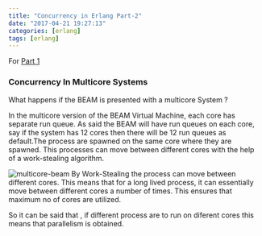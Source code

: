 ```yaml
---
title: "Concurrency in Erlang Part-2"
date: "2017-04-21 19:27:13"
categories: [erlang]
tags: [erlang]
---
```


For [Part 1][part-one-concurrency-in-erlang]

<h3>Concurrency In Multicore Systems</h3>

 What happens if the  BEAM is presented with a multicore System ?
 
In the multicore version of the BEAM Virtual Machine, each core has separate run queue. As said the BEAM will have run queues on each core, say if the system has 12 cores then there will be 12 run queues as default.The process are spawned on the same core where they are spawned. This processes can move between different cores with the help of a work-stealing algorithm.

![multicore-beam]({{site.url}}/assets/multicore-beam.png)
By Work-Stealing the process can move between different cores. This means that for a long lived process, it can essentially move between different cores a number of times. This ensures that maximum no of cores are utilized.

So it can be said that , if different process are to run on diferent cores this means that parallelism is obtained. 


[part-one-concurrency-in-erlang]: https://nitkna.github.io/2017/concurrency-in-erlang/
